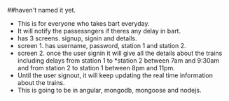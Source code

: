 ##haven't named it yet.
* This is for everyone who takes bart everyday.
* It will notify the passessngers if theres any delay in bart.
* has 3 screens. signup, signin and details.
* screen 1. has username, password, station 1 and station 2.
*  screen 2. once the user signin it will give all the details about the trains including delays from station 1 to *station 2 between 7am and  9:30am and from station 2 to station 1 between 8pm and  11pm.
* Until the user signout, it will keep updating the real time information about the trains.
* This is going to be in angular, mongodb, mongoose and nodejs.  